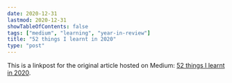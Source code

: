 ```yaml
---
date: 2020-12-31
lastmod: 2020-12-31
showTableOfContents: false
tags: ["medium", "learning", "year-in-review"]
title: "52 things I learnt in 2020"
type: "post"
---
```


This is a linkpost for the original article hosted on Medium: [52 things I learnt in 2020](https://medium.com/@lovkush/52-things-i-learnt-in-2020-86b04c0ea194). 